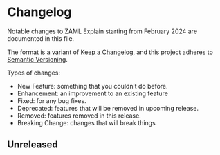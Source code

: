 # Changelog
Notable changes to ZAML Explain starting from February 2024 are documented in this file.

The format is a variant of [Keep a Changelog](https://keepachangelog.com/en/1.0.0/), and this project adheres to [Semantic Versioning](https://semver.org/spec/v2.0.0.html).

Types of changes:
- New Feature: something that you couldn’t do before.
- Enhancement: an improvement to an existing feature
- Fixed: for any bug fixes.
- Deprecated: features that will be removed in upcoming release.
- Removed: features removed in this release.
- Breaking Change: changes that will break things



## Unreleased